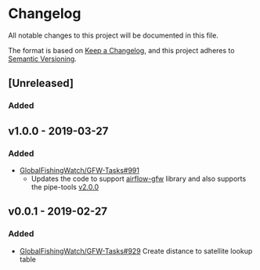 # Changelog

All notable changes to this project will be documented in this file.

The format is based on [Keep a
Changelog](https://keepachangelog.com/en/1.0.0/), and this project adheres to
[Semantic Versioning](https://semver.org/spec/v2.0.0.html).

## [Unreleased]

### Added

## v1.0.0 - 2019-03-27

### Added

* [GlobalFishingWatch/GFW-Tasks#991](https://github.com/GlobalFishingWatch/GFW-Tasks/issues/991)
  * Updates the code to support [airflow-gfw](https://github.com/GlobalFishingWatch/airflow-gfw) library and also supports the pipe-tools [v2.0.0](https://github.com/GlobalFishingWatch/pipe-tools/releases/tag/v2.0.0)

## v0.0.1 - 2019-02-27

### Added

* [GlobalFishingWatch/GFW-Tasks#929](https://github.com/GlobalFishingWatch/GFW-Tasks/issues/929)
  Create distance to satellite lookup table
